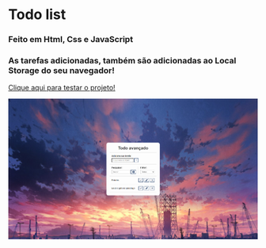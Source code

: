 # Todo list
### Feito em Html, Css e JavaScript
### As tarefas adicionadas, também são adicionadas ao Local Storage do seu navegador!
<a href="https://vinicius-rodriguess.github.io/Todo-List/" target="_blank">Clique aqui para testar o projeto!</a>
<p></p>
<img src="/src/img/Screenshot_1.png"/>
